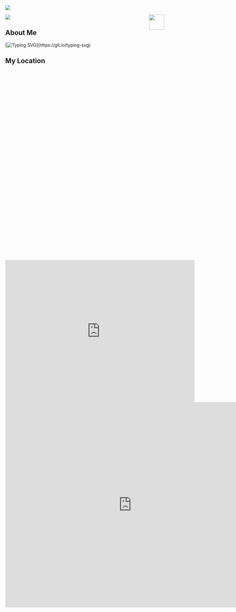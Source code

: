 ![](assets/Bottom_up.svg)

![](./src/header_.png)
<a href="https://www.python.org/"><img src="https://upload.wikimedia.org/wikipedia/commons/c/c3/Python-logo-notext.svg" align="right" height="48" width="48" ></a>

## About Me
[![Typing SVG](https://readme-typing-svg.herokuapp.com?color=%2336BCF7&center=true&vCenter=true&width=600&lines=I+am+Currently+a+Ph.D+Student+in+Xiamen+University;+I+Received+My+M.S.+Degree+in+Telecom+from+UNSW;+My+Research+Interests+Include:;+Natural+Language+Processing,+Computer+Vision,+etc.)](https://git.io/typing-svg)

## My Location

<div id="map" style="width: 800px; height: 600px;"></div>

<script>
// Add Leaflet CSS
var link = document.createElement('link');
link.rel = 'stylesheet';
link.href = 'https://unpkg.com/leaflet/dist/leaflet.css';
document.head.appendChild(link);

// Add Leaflet JS
var script = document.createElement('script');
script.src = 'https://unpkg.com/leaflet/dist/leaflet.js';
script.onload = function() {
  var map = L.map('map').setView([24.522, 118.186], 12);

  L.tileLayer('https://{s}.tile.openstreetmap.org/{z}/{x}/{y}.png', {
    attribution: '&copy; <a href="https://www.openstreetmap.org/copyright">OpenStreetMap</a> contributors'
  }).addTo(map);

  fetch('https://gist.githubusercontent.com/YOUR_GIST_URL/raw')
    .then(function(response) {
      return response.json();
    })
    .then(function(data) {
      L.geoJSON(data).addTo(map);
    });
};
document.body.appendChild(script);
</script>

<iframe src="https://www.google.com/maps/embed?pb=!1m18!1m12!1m3!1d3237.5774861352344!2d118.0849683150303!3d24.43566728428854!2m3!1f0!2f0!3f0!3m2!1i1024!2i768!4f13.1!3m3!1m2!1s0x0%3A0x0!2zMjTCsDI2JzA4LjQiTiAxMTjCsDA1JzA1LjciRQ!5e0!3m2!1sen!2s!4v1597822389101!5m2!1sen!2s&zoom=10" width="600" height="450" style="border:0;" allowfullscreen="" aria-hidden="false" tabindex="0"></iframe>


<iframe src="https://www.google.com/maps/embed?pb=!1m18!1m12!1m3!1d3237.5774861352344!2d118.097558!3d24.437251!2m3!1f0!2f0!3f0!3m2!1i1024!2i768!4f13.1!3m3!1m2!1s0x0%3A0x0!2zMjTCsDI2JzA4LjQiTiAxMTjCsDA1JzA1LjciRQ!5e0!3m2!1sen!2s!4v1597822389101!5m2!1sen!2s" width="800" height="650" style="border:0;" allowfullscreen="" aria-hidden="false" tabindex="0"></iframe>

